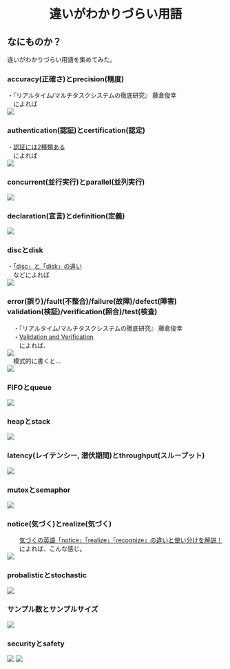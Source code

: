 <html lang="ja">
    <head>
        <meta charset="utf-8" />
    </head>
    <body>
        <h1><center>違いがわかりづらい用語</center></h1>
        <h2>なにものか？</h2>
        <p>
            違いがわかりづらい用語を集めてみた。<br>
            <h3>accuracy(正確さ)とprecision(精度)</h3>
            ・『リアルタイム/マルチタスクシステムの徹底研究』 藤倉俊幸<br>
            　によれば<br>
                  <img src="images/accuracy_precision.svg">
            <h3>authentication(認証)とcertification(認定)</h3>
            ・<a href="https://xtech.nikkei.com/it/article/COLUMN/20060314/232407/">認証には2種類ある</a><br>
            　によれば<br>
                  <img src="images/authentication_certification.svg">
            <h3>concurrent(並行実行)とparallel(並列実行)</h3>
                  <img src="images/concurrent_parallel.svg">
            <h3>declaration(宣言)とdefinition(定義)</h3>
                <img src="images/declaration_definition.svg">
            <h3>discとdisk</h3>
            ・<a href="https://support.apple.com/ja-jp/100749">「disc」と「disk」の違い</a></br>
            　などによれば<br>
                  <img src="images/disk_disc.svg">
            <h3>error(誤り)/fault(不整合)/failure(故障)/defect(障害)<br>
                validation(検証)/verification(照合)/test(検査)</h3>
                　・『リアルタイム/マルチタスクシステムの徹底研究』 藤倉俊幸<br>
                　・<a href="http://www.sessame.jp/knowledge/terms_main_files/terms-uvwxyz.html">Validation and Verification</a><br>
                　　によれば、<br>
                <img src="images/fig1.svg"><br>
                　模式的に書くと...<br>
                <img src="images/fig2.svg">
            <h3>FIFOとqueue</h3>
                <img src="images/FIFO_queue.svg">
            <h3>heapとstack</h3>
                <img src="images/heap_stack.svg">
            <h3>latency(レイテンシー, 潜伏期間)とthroughput(スループット)</h3>
                <img src="images/latency_throughput.svg">
            <h3>mutexとsemaphor</h3>
                <img src="images/mutex_semaphore.svg">
            <h3>notice(気づく)とrealize(気づく)</h3>
            　　<a href="https://toraiz.jp/english-times/book/5277">気づくの英語「notice」「realize」「recognize」の違いと使い分けを解説！</a><br>
            　　によれば、こんな感じ。<br>
                <img src="images/notice_realize.svg">
            <h3>probalisticとstochastic</h3>
                <img src="images/probabilistic_stochastic.svg">
            <h3>サンプル数とサンプルサイズ</h3>
                <img src="images/nSamples_sample_size.svg">
            <h3>securityとsafety</h3>
                <img src="images/security_safety.svg">
                <img src="images/security_related.svg">
        </p>
    </body>
</html>

